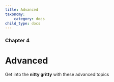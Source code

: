 ```yaml
---
title: Advanced
taxonomy:
    category: docs
child_type: docs
---
```


### Chapter 4

# Advanced

Get into the **nitty gritty** with these advanced topics
